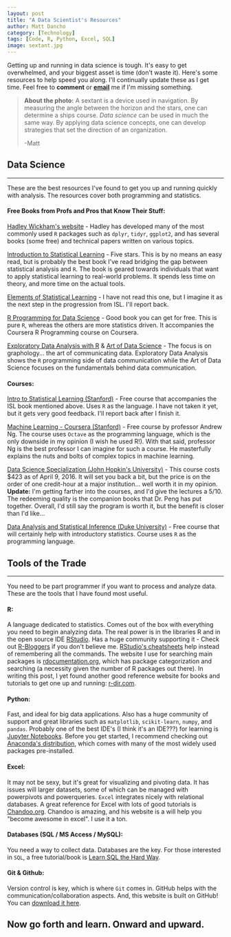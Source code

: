 ```yaml
---
layout: post
title: "A Data Scientist's Resources"
author: Matt Dancho
category: [Technology]
tags: [Code, R, Python, Excel, SQL]
image: sextant.jpg
---
```



Getting up and running in data science is tough. It's easy to get overwhelmed, and your biggest asset is time (don't waste it). Here's some resources to help speed you along. I'll continually update these as I get time. Feel free to __comment__ or __[email](mailto:mdancho@gmail.com)__ me if I'm missing something.

> __About the photo:__
> A sextant is a device used in navigation. By measuring the angle between
> the horizon and the stars, one can determine a ships course. *Data science* can be used in much the same way.
> By applying data science concepts, one can develop strategies that set the direction of an organization.
>
> -Matt


## Data Science
---------

These are the best resources I've found to get you up and running quickly with analysis. The resources cover both programming and statistics.

#### Free Books from Profs and Pros that Know Their Stuff:

[Hadley Wickham's website](http://hadley.nz/) - Hadley has developed many of the most commonly used `R` packages such as `dplyr`, `tidyr`, `ggplot2`, and has several books (some free) and technical papers written on various topics.

[Introduction to Statistical Learning](http://www-bcf.usc.edu/~gareth/ISL/) - Five stars. This is by no means an easy read, but is probably the best book I've read bridging the gap between statistical analysis and `R`. The book is geared towards individuals that want to apply statistical learning to real-world problems. It spends less time on theory, and more time on the actual tools.

[Elements of Statistical Learning](http://statweb.stanford.edu/~tibs/ElemStatLearn/) - I have not read this one, but I imagine it as the next step in the progression from ISL. I'll report back.

[R Programming for Data Science](https://leanpub.com/rprogramming) - Good book you can get for free. This is pure `R`, whereas the others are more statistics driven. It accompanies the Coursera R Programming course on Coursera.

[Exploratory Data Analysis with R](https://leanpub.com/exdata) & [Art of Data Science](https://leanpub.com/artofdatascience) - The focus is on graphology... the art of communicating data. Exploratory Data Analysis shows the `R` programming side of data communication while the Art of Data Science focuses on the fundamentals behind data communication.

#### Courses:

[Intro to Statistical Learning (Stanford)](https://lagunita.stanford.edu/) - Free course that accompanies the ISL book mentioned above. Uses `R` as the language. I have not taken it yet, but it gets very good feedback. I'll report back after I finish it.

[Machine Learning - Coursera (Stanford)](https://www.coursera.org/learn/machine-learning) - Free course by professor Andrew Ng. The course uses `Octave` as the programming language, which is the only downside in my opinion (I wish he used R!). With that said, professor Ng is the best professor I can imagine for such a course. He masterfully explains the nuts and bolts of complex topics in machine learning.

[Data Science Specialization (John Hopkin's University)](https://www.coursera.org/specializations/jhu-data-science) - This course costs $423 as of April 9, 2016. It will set you back a bit, but the price is on the order of one credit-hour at a major institution... well worth it in my opinion. __Update:__ I'm getting farther into the courses, and I'd give the lectures a 5/10. The redeeming quality is the companion books that Dr. Peng has put together. Overall, I'd still say the program is worth it, but the benefit is closer than I'd like...

[Data Analysis and Statistical Inference (Duke University)](https://www.coursera.org/course/statistics) - Free course that will certainly help with introductory statistics. Course uses `R` as the programming language.



## Tools of the Trade
--------

You need to be part programmer if you want to process and analyze data. These are the tools that I have found most useful.

#### R:

A language dedicated to statistics. Comes out of the box with everything you need to begin analyzing data. The real power is in the libraries R and in the open source IDE [RStudio](https://www.rstudio.com/products/rstudio/). Has a huge community supporting it - Check out [R-Bloggers](http://www.r-bloggers.com/) if you don't believe me. [RStudio's cheatsheets](https://www.rstudio.com/resources/cheatsheets/) help instead of remembering all the commands. The website I use for searching main packages is [rdocumentation.org](http://www.rdocumentation.org/), which has package categorization and searching (a necessity given the number of R packages out there). In writing this post, I yet found another good reference website for books and tutorials to get one up and running: [r-dir.com](https://r-dir.com/).

#### Python:

Fast, and ideal for big data applications. Also has a huge community of support and great libraries such as `matplotlib`, `scikit-learn`, `numpy`, and `pandas`. Probably one of the best IDE's (I think it's an IDE???) for learning is [Jupyter Notebooks](http://jupyter.org/). Before you get started, I recommend checking out [Anaconda's distribution](https://www.continuum.io/downloads), which comes with many of the most widely used packages pre-installed.

#### Excel:

It may not be sexy, but it's great for visualizing and pivoting data. It has issues will larger datasets, some of which can be managed with powerpivots and powerqueries. `Excel` integrates nicely with relational databases. A great reference for Excel with lots of good tutorials is [Chandoo.org](http://chandoo.org/wp/welcome/). Chandoo is amazing, and his website is a will help you "become awesome in excel". I use it a ton.

#### Databases (SQL / MS Access / MySQL):

You need a way to collect data. Databases are the key. For those interested in `SQL`, a free tutorial/book is [Learn SQL the Hard Way](http://sql.learncodethehardway.org/book/).

#### Git & Github:

Version control is key, which is where `Git` comes in. GitHub helps with the communication/collaboration aspects. And, this website is built on GitHub! You can [download it here](https://github.com/mdancho84/mdancho84.github.io).


## Now go forth and learn. Onward and upward.

